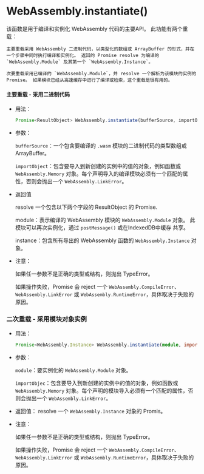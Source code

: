 # WebAssembly.instantiate()

该函数是用于编译和实例化 WebAssembly 代码的主要API。 此功能有两个重载：

    主要重载采用 WebAssembly 二进制代码，以类型化的数组或 ArrayBuffer 的形式，并在一个步骤中同时执行编译和实例化。 返回的 Promise resolve 为编译的 `WebAssembly.Module` 及其第一个 `WebAssembly.Instance`。

    次要重载采用已编译的 `WebAssembly.Module`，并 resolve 一个解析为该模块的实例的 Promise。 如果模块已经从高速缓存中进行了编译或检索，这个重载是很有用的。


#### 主要重载 - 采用二进制代码

* 用法：

  ```ts
  Promise<ResultObject> WebAssembly.instantiate(bufferSource, importObject);
  ```

* 参数：

  `bufferSource`：一个包含要编译的 `.wasm` 模块的二进制代码的类型数组或ArrayBuffer。

  `importObject`：包含要导入到新创建的实例中的值的对象，例如函数或 `WebAssembly.Memory` 对象。每个声明导入的编译模块必须有一个匹配的属性，否则会抛出一个 `WebAssembly.LinkError`。

* 返回值

  resolve 一个包含以下两个字段的 ResultObject 的 Promise.

  module：表示编译的 WebAssembly 模块的 `WebAssembly.Module` 对象。 此模块可以再次实例化，通过 `postMessage()` 或在IndexedDB中缓存 共享。

  instance：包含所有导出的 WebAssembly 函数的 `WebAssembly.Instance` 对象。

* 注意：

  如果任一参数不是正确的类型或结构，则抛出 TypeError。

  如果操作失败，Promise 会 reject 一个 `WebAssembly.CompileError`、`WebAssembly.LinkError` 或 `WebAssembly.RuntimeError`，具体取决于失败的原因。

### 二次重载 - 采用模块对象实例

* 用法：

  ```ts
  Promise<WebAssembly.Instance> WebAssembly.instantiate(module, importObject);
  ```

* 参数：

  `module`：要实例化的 `WebAssembly.Module` 对象。

  `importObjec`：包含要导入到新创建的实例中的值的对象，例如函数或 `WebAssembly.Memory` 对象。每个声明的模块导入必须有一个匹配的属性，否则会抛出一个 `WebAssembly.LinkError`。

* 返回值：
  resolve 一个 `WebAssembly.Instance` 对象的 Promis。

* 注意：

  如果任一参数不是正确的类型或结构，则抛出 TypeError。

  如果操作失败，Promise 会 reject 一个 `WebAssembly.CompileError`、`WebAssembly.LinkError` 或 `WebAssembly.RuntimeError`，具体取决于失败的原因。